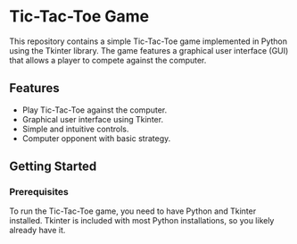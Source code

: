# Tic-Tac-Toe Game

This repository contains a simple Tic-Tac-Toe game implemented in Python using the Tkinter library. The game features a graphical user interface (GUI) that allows a player to compete against the computer.

## Features

- Play Tic-Tac-Toe against the computer.
- Graphical user interface using Tkinter.
- Simple and intuitive controls.
- Computer opponent with basic strategy.

## Getting Started

### Prerequisites

To run the Tic-Tac-Toe game, you need to have Python and Tkinter installed. Tkinter is included with most Python installations, so you likely already have it.